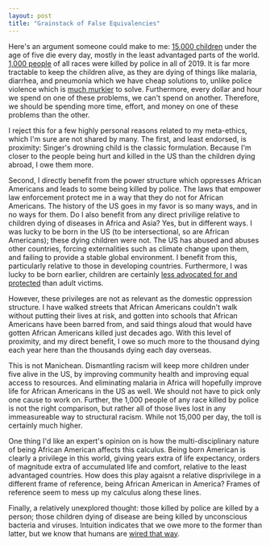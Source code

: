 ```yaml
---
layout: post
title: "Grainstack of False Equivalencies"
---
```


Here's an argument someone could make to me: [15,000 children][kids] under the age of five die every day, mostly in the least advantaged parts of the world. [1,000 people][police] of all races were killed by police in all of 2019. It is far more tractable to keep the children alive, as they are dying of things like malaria, diarrhea, and pneumonia which we have cheap solutions to, unlike police violence which is [much murkier][works] to solve. Furthermore, every dollar and hour we spend on one of these problems, we can't spend on another. Therefore, we should be spending more time, effort, and money on one of these problems than the other.

I reject this for a few highly personal reasons related to my meta-ethics, which I'm sure are not shared by many. The first, and least endorsed, is proximity: Singer's drowning child is the classic formulation. Because I'm closer to the people being hurt and killed in the US than the children dying abroad, I owe them more.

Second, I directly benefit from the power structure which oppresses African Americans and leads to some being killed by police. The laws that empower law enforcement protect me in a way that they do not for African Americans. The history of the US goes in my favor is so many ways, and in no ways for them. Do I also benefit from any direct privilige relative to children dying of diseases in Africa and Asia? Yes, but in different ways. I was lucky to be born in the US (to be intersectional, so are African Americans); these dying children were not. The US has abused and abuses other countries, forcing externalities such as climate change upon them, and failing to provide a stable global environment. I benefit from this, particularly relative to those in developing countries. Furthermore, I was lucky to be born earlier, children are certainly [less advocated for and protected][final] than adult victims. 

However, these privileges are not as relevant as the domestic oppression structure. I have walked streets that African Americans couldn't walk without putting their lives at risk, and gotten into schools that African Americans have been barred from, and said things aloud that would have gotten African Americans killed just decades ago. With this level of proximity, and my direct benefit, I owe so much more to the thousand dying each year here than the thousands dying each day overseas. 

This is not Manichean. Dismantling racism will keep more children under five alive in the US, by improving community health and improving equal access to resources. And eliminating malaria in Africa will hopefully improve life for African Americans in the US as well. We should not have to pick only one cause to work on. Further, the 1,000 people of any race killed by police is not the right comparison, but rather all of those lives lost in any immeasureable way to structural racism. While not 15,000 per day, the toll is certainly much higher. 

One thing I'd like an expert's opinion on is how the multi-disciplinary nature of being African American affects this calculus. Being born American is clearly a privilege in this world, giving years extra of life expectancy, orders of magnitude extra of accumulated life and comfort, relative to the least advantaged countries. How does this play agaisnt a relative disprivilege in a different frame of reference, being African American in America? Frames of reference seem to mess up my calculus along these lines. 

Finally, a relatively unexplored thought: those killed by police are killed by a person; those children dying of disease are being killed by unconscious bacteria and viruses. Intuition indicates that we owe more to the former than latter, but we know that humans are [wired that way][foes].





[kids]: https://web.archive.org/web/20190824094727/https://ourworldindata.org/much-better-awful-can-be-better
[police]: https://www.washingtonpost.com/graphics/2019/national/police-shootings-2019/
[works]: https://twitter.com/samswey/status/1180655701271732224
[final]: https://ncc-1776.org/tle1997/le970401-10.html
[foes]: https://blog.jaibot.com/foes-without-faces/

